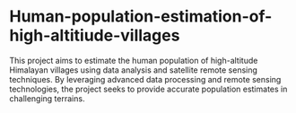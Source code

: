 # Human-population-estimation-of-high-altitiude-villages
This project aims to estimate the human population of high-altitude Himalayan villages using data analysis and satellite remote sensing techniques. By leveraging advanced data processing and remote sensing technologies, the project seeks to provide accurate population estimates in challenging terrains.
